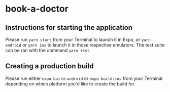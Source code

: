 # book-a-doctor

## Instructions for starting the application
Please run `yarn start` from your Terminal to launch it in Expo, or `yarn android` or `yarn ios` to launch it in those respective emulators. The test suite can be ran with the command `yarn test`.

## Creating a production build
Please run either `expo build:android` or `expo build:ios` from your Terminal depending on which platform you'd like to create the build for. 

